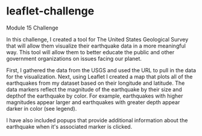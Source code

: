 # leaflet-challenge
Module 15 Challenge

In this challenge, I created a tool for The United States Geological Survey that will allow them visualize their earthquake data in a more meaningful way. This tool will allow them to better educate the public and other government organizations on issues facing our planet.

First, I gathered the data from the USGS and used the URL to pull in the data for the visualization.
Next, using Leaflet I created a map that plots all of the earthquakes from my dataset based on their longitude and latitude. The data markers reflect the magnitude of the earthquake by their size and depthof the earthquake by color. For example, earthquakes with higher magnitudes appear larger and earthquakes with greater depth appear darker in color (see legend). 

I have also included popups that provide additional information about the earthquake when it's associated marker is clicked. 